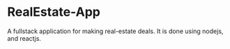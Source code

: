# RealEstate-App
A fullstack application for making real-estate deals. It is done using nodejs, and reactjs. 
